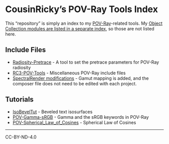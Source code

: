 # CousinRicky’s POV-Ray Tools Index

This “repository” is simply an index to my [POV-Ray](https://www.povray.org/)-related tools. My [Object Collection modules are listed in a separate index](https://github.com/CousinRicky/POV-Ray-Object-Collection), so those are not listed here.

## Include Files

- [Radiosity-Pretrace](https://github.com/CousinRicky/POV-Radiosity-Pretrace) - A tool to set the pretrace parameters for POV-Ray radiosity
- [RC3-POV-Tools](https://github.com/CousinRicky/RC3-POV-Tools) - Miscellaneous POV-Ray include files
- [SpectralRender modifications](https://github.com/CousinRicky/POV-SpectralRender-mods) - Gamut mapping is added, and the composer file does not need to be edited with each project.

## Tutorials

- [IsoBevelTut](https://github.com/CousinRicky/IsoBevelTut) - Beveled text isosurfaces
- [POV-Gamma-sRGB](https://github.com/CousinRicky/POV-Gamma-sRGB) - Gamma and the sRGB keywords in POV-Ray
- [POV-Spherical_Law_of_Cosines](https://github.com/CousinRicky/POV-Spherical_Law_of_Cosines) - Spherical Law of Cosines

---

CC-BY-ND-4.0
